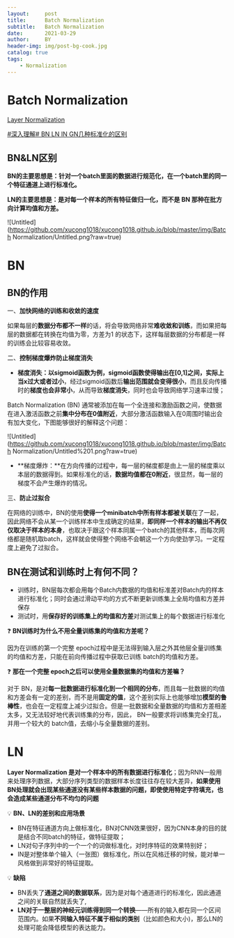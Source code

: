 ```yaml
---
layout:     post
title:      Batch Normalization
subtitle:   Batch Normalization
date:       2021-03-29
author:     BY
header-img: img/post-bg-cook.jpg
catalog: true
tags:
    - Normalization
---
```


# Batch Normalization

[Layer Normalization](https://zhuanlan.zhihu.com/p/338778158)

[#深入理解# BN LN IN GN几种标准化的区别](https://zhuanlan.zhihu.com/p/354837787)

## BN&LN****区别****

**BN的主要思想是：针对一个batch里面的数据进行规范化，在一个batch里的同一个特征通道上进行标准化。**

**LN的主要思想是：是对每一个样本的所有特征做归一化，而不是 BN 那种在批方向计算均值和方差。**

![Untitled](https://github.com/xucong1018/xucong1018.github.io/blob/master/img/Batch Normalization/Untitled.png?raw=true)

# BN

## **BN的作用**

一、**加快网络的训练和收敛的速度**

如果每层的**数据分布都不一样**的话，将会导致网络非常**难收敛和训练**，而如果把每层的数据都在转换在均值为零，方差为1 的状态下，这样每层数据的分布都是一样的训练会比较容易收敛。

二、**控制梯度爆炸防止梯度消失**

- **梯度消失：**以sigmoid函数为例，sigmoid函数使得输出在[0,1]之间，实际上当**x过大或者过小**，经过sigmoid函数后**输出范围就会变得很小**，而且反向传播时的**梯度也会非常小**，从而导致**梯度消失**，同时也会导致网络学习速率过慢；

Batch Normalization (BN) 通常被添加在每一个全连接和激励函数之间，使数据在进入激活函数之前**集中分布在0值附近**，大部分激活函数输入在0周围时输出会有加大变化，下图能够很好的解释这个问题：

![Untitled](https://github.com/xucong1018/xucong1018.github.io/blob/master/img/Batch Normalization/Untitled%201.png?raw=true)

- **梯度爆炸：**在方向传播的过程中，每一层的梯度都是由上一层的梯度乘以本层的数据得到。如果标准化的话，**数据均值都在0附近**，很显然，每一层的梯度不会产生爆炸的情况。

三、**防止过拟合**

在网络的训练中，BN的使用**使得一个minibatch中所有样本都被关联**在了一起，因此网络不会从某一个训练样本中生成确定的结果，**即同样一个样本的输出不再仅仅取决于样本的本身**，也取决于跟这个样本同属一个batch的其他样本，而每次网络都是随机取batch，这样就会使得整个网络不会朝这一个方向使劲学习。一定程度上避免了过拟合。

## **BN在测试和训练时上有何不同？**

- 训练时，BN层每次都会用每个Batch内数据的均值和标准差对Batch内的样本进行标准化；同时会通过滑动平均的方式不断更新训练集上全局均值和方差并保存
- 测试时，用**保存好的训练集上的均值和方差**对测试集上的每个数据进行标准化

❓ **BN训练时为什么不⽤全量训练集的均值和⽅差呢？**

因为在训练的第⼀个完整 epoch过程中是⽆法得到输⼊层之外其他层全量训练集的均值和⽅差，只能在前向传播过程中获取已训练 batch的均值和⽅差。


❓ **那在⼀个完整 epoch之后可以使⽤全量数据集的均值和⽅差嘛？**

对于 BN，是对**每⼀批数据进⾏标准化到⼀个相同的分布**，⽽且每⼀批数据的均值和⽅差会有⼀定的差别，⽽不是⽤**固定的值**，这个差别实际上也能够增加**模型的鲁棒性**，也会在⼀定程度上减少过拟合。但是⼀批数据和全量数据的均值和⽅差相差太多，⼜⽆法较好地代表训练集的分布，因此， BN⼀般要求将训练集完全打乱，并⽤⼀个较⼤的 batch值，去缩⼩与全量数据的差别。


# LN

**Layer Normalization 是对一个样本中的所有数据进行标准化**；因为RNN一般用来处理序列数据，大部分序列类型的数据样本长度往往存在较大差异，**如果使用BN处理就会出现某些通道没有某些样本数据的问题，即使使用特定字符填充，也会造成某些通道分布不均匀的问题**

💡 **BN、LN的差别和应用场景**

- BN在特征通道方向上做标准化，BN对CNN效果很好，因为CNN本身的目的就是结合不同batch的特征，做特征提取；
- LN对句子序列中的一个一个的词做标准化，对时序特征的效果特别好；
- IN是对整体单个输入（一张图）做标准化，所以在风格迁移的时候，能对单一风格做到非常好的特征提取。

💡 **缺陷**

- BN丢失了**通道之间的数据联系**，因为是对每个通道进行的标准化，因此通道之间的关联自然就丢失了,
- **LN对于一整层的神经元训练得到同一个转换**——所有的输入都在同一个区间范围内。如果**不同输入特征不属于相似的类别**（比如颜色和大小)，那么LN的处理可能会降低模型的表达能力。
